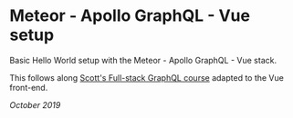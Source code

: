 # Meteor - Apollo GraphQL - Vue setup

Basic Hello World setup with the Meteor - Apollo GraphQL - Vue stack.

This follows along [Scott's Full-stack GraphQL course](https://www.youtube.com/playlist?list=PLLnpHn493BHFTDL9M1PKnxQwBwOZ8J-h4)
adapted to the Vue front-end.  


*October 2019*
